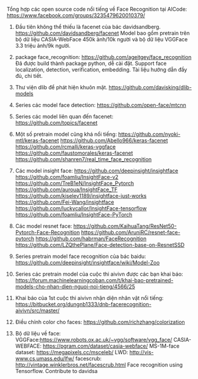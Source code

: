 Tổng hợp các open source code nổi tiếng về Face Recognition tại AICode: https://www.facebook.com/groups/3235479620010379/

1) Đầu tiên không thể thiếu là facenet của bác davidsandberg.
https://github.com/davidsandberg/facenet
Model bao gồm pretrain trên bộ dữ liệu CASIA-WebFace 450k ảnh/10k người và bộ dữ liệu VGGFace 3.3 triệu ảnh/9k người.

2) package face_recognition:
https://github.com/ageitgey/face_recognition
Đã được build thành package python, dễ cài đặt. Support face localization, detection, verification, embedding. Tài liệu hướng dẫn đầy đủ, chi tiết.

3) Thư viện dlib để phát hiện khuôn mặt.
https://github.com/davisking/dlib-models

4) Series các model face detection:
https://github.com/open-face/mtcnn

5) Series các model liên quan đến facenet:
https://github.com/topics/facenet

6) Một số pretrain model cũng khá nổi tiếng:
https://github.com/nyoki-mtl/keras-facenet
https://github.com/Abello966/keras-facenet
https://github.com/rcmalli/keras-vggface
https://github.com/faustomorales/keras-facenet
https://github.com/shanren7/real_time_face_recognition

7) Các model insight face:
https://github.com/deepinsight/insightface
https://github.com/foamliu/InsightFace-v2
https://github.com/TreB1eN/InsightFace_Pytorch
https://github.com/auroua/InsightFace_TF
https://github.com/kiselev1189/insightface-just-works
https://github.com/Fei-Wang/insightface
https://github.com/luckycallor/InsightFace-tensorflow
https://github.com/foamliu/InsightFace-PyTorch

8) Các model resnet face:
https://github.com/KaihuaTang/ResNet50-Pytorch-Face-Recognition
https://github.com/AruniRC/resnet-face-pytorch
https://github.com/habrman/FaceRecognition
https://github.com/LZQthePlane/Face-detection-base-on-ResnetSSD

9) Series pretrain model face recognition của bác baidu:
https://github.com/deepinsight/insightface/wiki/Model-Zoo

10) Series các pretrain model của cuộc thi aivivn được các bạn khai báo:
https://forum.machinelearningcoban.com/t/khai-bao-pretrained-models-cho-nhan-dien-nguoi-noi-tieng/4566/25

11) Khai báo của 1st cuộc thi aivivn nhận diện nhân vật nổi tiếng:
https://bitbucket.org/dungnb1333/dnb-facerecognition-aivivn/src/master/

12) Điều chỉnh color cho faces:
https://github.com/richzhang/colorization

13) Bộ dữ liệu về face:
VGGFace:https://www.robots.ox.ac.uk/~vgg/software/vgg_face/
CASIA-WEBFACE: https://pgram.com/dataset/casia-webface/
MS-1M-face dataset: https://megapixels.cc/msceleb/
LWD: http://vis-www.cs.umass.edu/lfw/
facescrub: http://vintage.winklerbros.net/facescrub.html
Face recognition using Tensorflow. Contribute to davidsa
